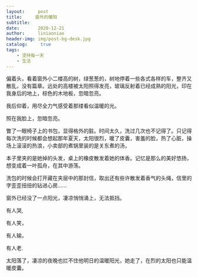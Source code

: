 ```yaml
---
layout:     post
title:     窗外的暖阳
subtitle:   
date:       2020-12-21
author:     liniaoniao
header-img: img/post-bg-desk.jpg
catalog: 	 true
tags:
    - 坚持每一天
    - 生活
---
```


偏着头，看着窗外小二楼高的树，绿葱葱的，树地停着一些各式各样的车，整齐又散乱，没有篇章。远处的高楼被太阳照得发亮，玻璃反射着已经成熟的阳光，印在我身后的地上，棕色的木地板，忽暗忽亮。

我后仰着，用尽全力气感受着那缕看似温暖的光。

照在我脸上，忽暗忽亮。

瞥了一眼椅子上的书包，显得格外的脏。时间太久，洗过几次也不记得了。只记得每次洗的时候都会想起那年夏天，太阳很烈，暖了皮囊，害羞的脸，热了心脏，操场上滚滚的热浪，小卖部的煮锅里装的是关东煮的汤，

本子里夹的是她掉的头发，桌上的橡皮散发着她的体香。记忆是那么的美好悠扬，想变成着一叶孤舟，在其中游荡。

洗包的时候会打开藏在夹层中的那封信，取出还有些许散发着香气的头绳，信里的字歪歪扭扭的钻进心房......

窗外已经没了一点阳光，凄凉悄悄涌上，无法抵挡。

有人哭,

有人笑，

有人输，

有人老.

太阳落了，凄凉的夜晚也拦不住他明日的温暖阳光，她走了，在烈的太阳也只能温暖皮囊。

